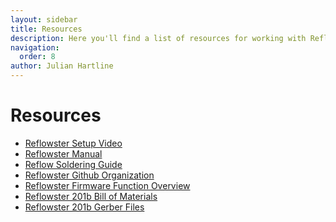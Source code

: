 ```yaml
---
layout: sidebar
title: Resources
description: Here you'll find a list of resources for working with Reflowster including manuals and guides as well as links to some of the design files and code.
navigation:
  order: 8
author: Julian Hartline
---
```


Resources
======================

<ul>
<li><a href="https://www.youtube.com/watch?v=vOosTYbOTZg">Reflowster Setup Video</a>
<li><a href="reflowsterresources/manual.html">Reflowster Manual</a>
<li><a href="reflowsterresources/reflowsolderingguide.html">Reflow Soldering Guide</a>
<li><a href="https://github.com/Reflowster">Reflowster Github Organization</a>
<li><a href="reflowsterresources/reflowster_function_overview.pdf">Reflowster Firmware Function Overview</a>
<li><a href="reflowsterresources/BOM.pdf">Reflowster 201b Bill of Materials</a>
<li><a href="reflowsterresources/reflowster_201b_gerber.zip">Reflowster 201b Gerber Files</a>
